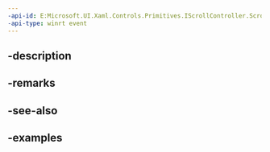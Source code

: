 ```yaml
---
-api-id: E:Microsoft.UI.Xaml.Controls.Primitives.IScrollController.ScrollToRequested
-api-type: winrt event
---
```


## -description

## -remarks

## -see-also

## -examples

